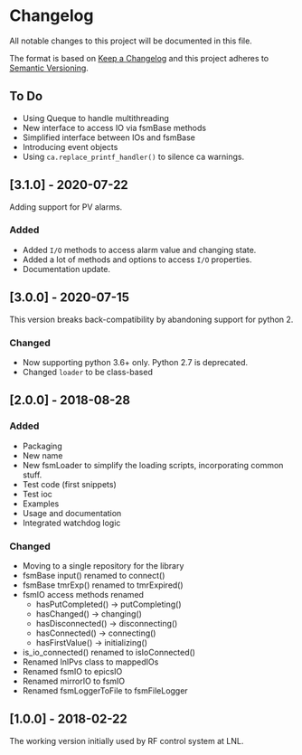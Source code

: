 # Changelog

All notable changes to this project will be documented in this file.

The format is based on [Keep a Changelog](http://keepachangelog.com/en/1.0.0/)
and this project adheres to [Semantic Versioning](http://semver.org/spec/v2.0.0.html).

## To Do

- Using Queque to handle multithreading
- New interface to access IO via fsmBase methods
- Simplified interface between IOs and fsmBase
- Introducing event objects
- Using ```ca.replace_printf_handler()``` to silence ca warnings.

## [3.1.0] - 2020-07-22

Adding support for PV alarms.

### Added

- Added ``I/O`` methods to access alarm value and changing state.
- Added a lot of methods and options to access ``I/O`` properties.
- Documentation update.

## [3.0.0] - 2020-07-15

This version breaks back-compatibility by abandoning support for python 2.

### Changed

- Now supporting python 3.6+ only. Python 2.7 is deprecated.
- Changed ``loader`` to be class-based

## [2.0.0] - 2018-08-28

### Added

- Packaging
- New name
- New fsmLoader to simplify the loading scripts, incorporating common stuff.
- Test code (first snippets)
- Test ioc
- Examples
- Usage and documentation
- Integrated watchdog logic

### Changed

- Moving to a single repository for the library
- fsmBase input() renamed to connect()
- fsmBase tmrExp() renamed to tmrExpired()
- fsmIO access methods renamed
  - hasPutCompleted() -> putCompleting()
  - hasChanged() -> changing()
  - hasDisconnected() -> disconnecting()
  - hasConnected() -> connecting()
  - hasFirstValue() -> initializing()
- is_io_connected() renamed to isIoConnected()
- Renamed lnlPvs class to mappedIOs
- Renamed fsmIO to epicsIO
- Renamed mirrorIO to fsmIO
- Renamed fsmLoggerToFile to fsmFileLogger


## [1.0.0] - 2018-02-22

The working version initially used by RF control system at LNL.